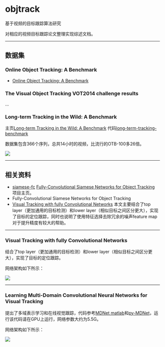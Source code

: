 # objtrack

基于视频的目标跟踪算法研究

对相应的视频目标跟踪论文整理实现综述文档。

---
## 数据集

### Online Object Tracking: A Benchmark

- [Online Object Tracking: A Benchmark](https://www.cv-foundation.org/openaccess/content_cvpr_2013/papers/Wu_Online_Object_Tracking_2013_CVPR_paper.pdf)

### The Visual Object Tracking VOT2014 challenge results

...

### Long-term Tracking in the Wild: A Benchmark

主页[Long-term Tracking in the Wild: A Benchmark](https://oxuva.github.io/long-term-tracking-benchmark/) 代码[long-term-tracking-benchmark](https://github.com/oxuva/long-term-tracking-benchmark)

数据集包含366个序列，总共14小时的视频，比流行的OTB-100多26倍。

![](http://chenguanfuqq.gitee.io/tuquan2/img_2018_5/Screen_Shot_2018-07-15_08.10.45.png)


---
## 相关资料

- [siamese-fc](https://github.com/bertinetto/siamese-fc) [Fully-Convolutional Siamese Networks for Object Tracking](http://www.robots.ox.ac.uk/~luca/siamese-fc.html) 项目主页。
- Fully-Convolutional Siamese Networks for Object Tracking
- [Visual Tracking with fully Convolutional Networks](http://scott89.github.io/FCNT/) 本文主要结合了top layer（更加通用的目标检测）和lower layer（相似目标之间区分更大），实现了目标的定位跟踪，同时也说明了使用特征选择去除冗余的噪声feature map对于提升精度有较大的帮助。


---
### Visual Tracking with fully Convolutional Networks

结合了top layer（更加通用的目标检测）和lower layer（相似目标之间区分更大），实现了目标的定位跟踪。

网络架构如下所示：

![](http://chenguanfuqq.gitee.io/tuquan2/img_2018_5/fcnt_pipeline.png)

---
### Learning Multi-Domain Convolutional Neural Networks for Visual Tracking

提出了多域表示学习和在线视觉跟踪，代码参考[MDNet matlab](https://github.com/HyeonseobNam/MDNet)和[py-MDNet](https://github.com/HyeonseobNam/py-MDNet)，运行该代码请在GPU上运行，网络参数大约为5.5G。

网络架构如下所示：

![](http://chenguanfuqq.gitee.io/tuquan2/img_2018_5/Screen_Shot_2018-07-12_09.30.09.png)